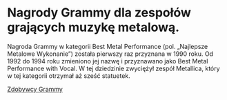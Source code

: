# Nagrody Grammy dla zespołów grających muzykę metalową.
Nagroda Grammy w kategorii Best Metal Performance (pol. „Najlepsze Metalowe Wykonanie”) została pierwszy raz przyznana w 1990 roku. Od 1992 do 1994 roku zmieniono jej nazwę i przyznawano jako Best Metal Performance with Vocal. W tej dziedzinie zwyciężył zespół Metallica, który w tej kategorii otrzymał aż sześć statuetek.

[Zdobywcy Grammy](table.md)